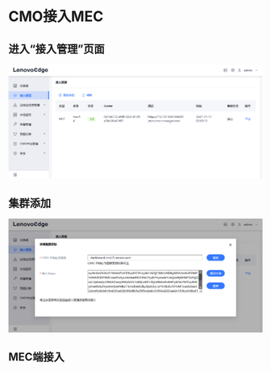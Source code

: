 # CMO接入MEC

## 进入“接入管理”页面

![CMO-MEC-cluster-list](<../.gitbook/assets/CMO-MEC-cluster-list (1).png>)

## 集群添加

![](../.gitbook/assets/CMO-MEC-access.png)

## MEC端接入

